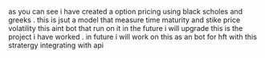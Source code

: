 as you can see i have created a option pricing using black scholes and greeks . 
this is jsut a model that measure time maturity and stike price volatility this aint bot that run on it in the future i will upgrade this is the project i have worked . in future i will work on this as an bot for hft with this stratergy
integrating with api 
